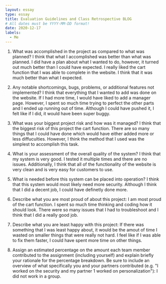 ```yaml
---
layout: essay
type: essay
title: Evaluation Guidelines and Class Retrospective BLOG
# All dates must be YYYY-MM-DD format!
date: 2020-12-17
labels:
  - Me
---
```

1. What was accomplished in the project as compared to what was planned?
I think that what I accomplished was better than what was planned. I did have a plan about what I wanted to do, however, it turned out much better than I could have expected. I really liked the cart function that I was able to complete in the website. I think that it was much better than what I expected.

2. Any notable shortcomings, bugs, problems, or additional features not implemented?
I think that everything that I wanted to add was done on the website. If I had more time, I would have liked to add a manager page. However, I spent so much time trying to perfect the other parts and I ended up running out of time. Although I could have pushed it, I felt like if I did, it would have been super buggy.

3. What was your biggest project risk and how was it managed?
I think that the biggest risk of this project the cart function. There are so many things that I could have done which would have either added more or less diffuculties. However, I think the method that I used was the simplest to accomplish this task.

4. What is your assessment of the overall quality of the system?
I think that my system is very good. I tested it multiple times and there are no issues. Additionally, I think that all of the functionality of the website is very clean and is very easy for customers to use.

5. What is needed before this system can be placed into operation?
I think that this system would most likely need more security. Although I think that I did a decent job, I could have definetly done more.

6. Describe what you are most proud of about this project:
I am most proud of the cart function. I spent so much time thinking and coding how it should look. There were so many issues that I had to troubleshoot and I think that I did a really good job.

7. Describe what you are least happy with this project:
If there was something that I was least happy about, it would be the amout of time I wasted on smaller things that were really not hard. I feel like if I was able to fix them faster, I could have spent more time on other things. 

8. Assign an estimated percentage on the amount each team member contributed to the assignment (including yourself) and explain briefly your rationale for the percentage breakdown. Be sure to include an overview of what specifically you and your partners contributed (e.g. "I worked on the security and my partner 1 worked on personalization"):
I did not work in a group.
